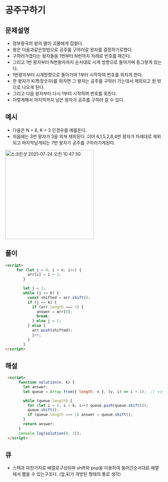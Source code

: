 # 공주구하기

## 문제설명
- 정보왕국의 왕의 딸이 괴물에게 잡혔다.
- 왕은 다음과같은방법으로 공주를 구하러갈 왕자를 결정하기로했다.
- 구하러가겠다는 왕자들을 1번부터 N번까지 차례로 번호를 매긴다.
- 그리고 1번 왕자부터 N번왕자까지 순서대로 시계 방향으로 돌아가며 동그랗게 앉는다.
- 1번왕자부터 시계방향으로 돌아가며 1부터 시작하여 번호를 외치게 한다.
- 한 왕자가 K(특정숫자)를 외치면 그 왕자는 공주를 구하러 가는데서 제외되고 원 밖으로 나오게 된다.
- 그리고 다음 왕자부터 다시 1부터 시작하여 번호를 외친다.
- 이렇게해서 마지막까지 남은 왕자가 공주를 구하러 갈 수 있다.

## 예시
- 다음은 N = 8, K = 3 인경우를 예를든다.
- 처음에는 3번 왕자가 3을 외쳐 제외된다. 이어 6,1,5,2,8,4번 왕자가 차례대로 제외되고 마지막남게되는 7번 왕자가 공주를 구하러가게된다.
 <img width="284" alt="스크린샷 2021-07-24 오전 10 47 50" src="https://user-images.githubusercontent.com/58588011/126854119-6d0eed4c-f234-4fb1-926c-6a8cdb74a173.png">


## 풀이
```html
<script>
     for (let i = 0; i < n; i++) {
          arr[i] = i + 1;
        }

        let j = 1;
        while (j <= k) {
          const shifted = arr.shift();
          if (j == k) {
            if (arr.length === 1) {
              answer = arr[0];
              break;
            } else j = 1;
          } else {
            arr.push(shifted);
            j++;
          }
        }
</script>
```

## 해설
```html
 <script>
      function solution(n, k) {
        let answer;
        let queue = Array.from({ length: n }, (v, i) => i + 1);  // v는 배열의 value, i는 index에 해당한다.

        while (queue.length) {
          for (let i = 1; i < k; i++) queue.push(queue.shift());
          queue.shift();
          if (queue.length === 1) answer = queue.shift();
        }
        return answer;
      }
      console.log(solution(8, 3));
 </script>
```


## 큐
 - 스택과 마찬가지로 배열로구성되며 shift와 pop을 이용하여 들어간순서대로 배열에서 뽑을 수 있는구조다. (앞,뒤가 개방된 형태의 통로 생각)
